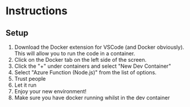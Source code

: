 # Instructions

## Setup

1. Download the Docker extension for VSCode (and Docker obviously). This will allow you to run the code in a container.
2. Click on the Docker tab on the left side of the screen.
3. Click the "+" under containers and select "New Dev Container"
4. Select "Azure Function (Node.js)" from the list of options.
5. Trust people
6. Let it run
7. Enjoy your new environment!
8. Make sure you have docker running whilst in the dev container
